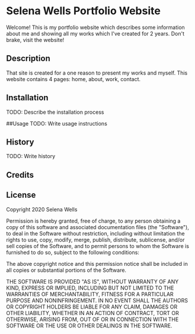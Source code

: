 # Selena Wells Portfolio Website
Welcome! This is my portfolio website which describes some information about me and showing all my works which I've created for 2 years. Don't brake, visit the website!

## Description
That site is created for a one reason to present my works and myself. This website contains 4 pages: home, about, work, contact.

## Installation
TODO: Describe the installation process

##Usage
TODO: Write usage instructions

## History
TODO: Write history

## Credits

## License
Copyright 2020 Selena Wells

Permission is hereby granted, free of charge, to any person obtaining a copy of this software and associated documentation files (the "Software"), to deal in the Software without restriction, including without limitation the rights to use, copy, modify, merge, publish, distribute, sublicense, and/or sell copies of the Software, and to permit persons to whom the Software is furnished to do so, subject to the following conditions:

The above copyright notice and this permission notice shall be included in all copies or substantial portions of the Software.

THE SOFTWARE IS PROVIDED "AS IS", WITHOUT WARRANTY OF ANY KIND, EXPRESS OR IMPLIED, INCLUDING BUT NOT LIMITED TO THE WARRANTIES OF MERCHANTABILITY, FITNESS FOR A PARTICULAR PURPOSE AND NONINFRINGEMENT. IN NO EVENT SHALL THE AUTHORS OR COPYRIGHT HOLDERS BE LIABLE FOR ANY CLAIM, DAMAGES OR OTHER LIABILITY, WHETHER IN AN ACTION OF CONTRACT, TORT OR OTHERWISE, ARISING FROM, OUT OF OR IN CONNECTION WITH THE SOFTWARE OR THE USE OR OTHER DEALINGS IN THE SOFTWARE.
